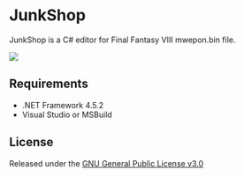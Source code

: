 # JunkShop
JunkShop is a C# editor for Final Fantasy VIII mwepon.bin file.

<img src="https://cloud.githubusercontent.com/assets/5892410/18586663/fd946e8c-7c1d-11e6-8c35-20b50382d3dc.png"></img> 

## Requirements
- .NET Framework 4.5.2
- Visual Studio or MSBuild

## License
Released under the [GNU General Public License v3.0](http://choosealicense.com/licenses/gpl-3.0/)
